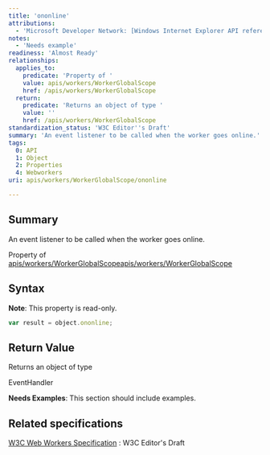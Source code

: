 ```yaml
---
title: 'ononline'
attributions:
  - 'Microsoft Developer Network: [Windows Internet Explorer API reference Article](http://msdn.microsoft.com/en-us/library/ie/hh828809%28v=vs.85%29.aspx)'
notes:
  - 'Needs example'
readiness: 'Almost Ready'
relationships:
  applies_to:
    predicate: 'Property of '
    value: apis/workers/WorkerGlobalScope
    href: /apis/workers/WorkerGlobalScope
  return:
    predicate: 'Returns an object of type '
    value: ''
    href: /apis/workers/WorkerGlobalScope
standardization_status: 'W3C Editor''s Draft'
summary: 'An event listener to be called when the worker goes online.'
tags:
  0: API
  1: Object
  2: Properties
  4: Webworkers
uri: apis/workers/WorkerGlobalScope/ononline

---
```

## Summary

An event listener to be called when the worker goes online.

Property of [apis/workers/WorkerGlobalScope](/apis/workers/WorkerGlobalScope)[apis/workers/WorkerGlobalScope](/apis/workers/WorkerGlobalScope)

## Syntax

**Note**: This property is read-only.

``` js
var result = object.ononline;
```

## Return Value

Returns an object of type

EventHandler

**Needs Examples**: This section should include examples.

## Related specifications

[W3C Web Workers Specification](http://dev.w3.org/html5/workers)
:   W3C Editor's Draft
